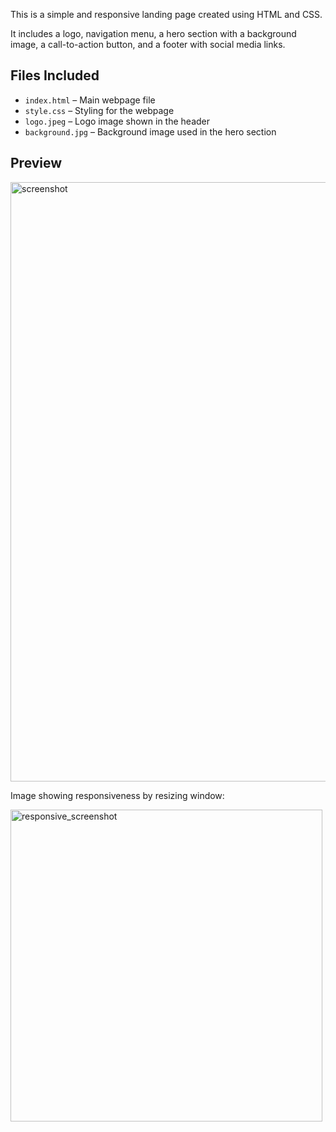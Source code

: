 This is a simple and responsive landing page created using HTML and CSS.

It includes a logo, navigation menu, a hero section with a background image, a call-to-action button, and a footer with social media links.

## Files Included
- `index.html` – Main webpage file  
- `style.css` – Styling for the webpage  
- `logo.jpeg` – Logo image shown in the header  
- `background.jpg` – Background image used in the hero section

## Preview

<img width="959" alt="screenshot" src="https://github.com/user-attachments/assets/82484f04-9c1c-4725-9849-8d1e5f13ca6e" />


Image showing responsiveness by resizing window:

<img width="499" alt="responsive_screenshot" src="https://github.com/user-attachments/assets/d36b39df-207f-467b-9df0-d4b106d3e064" />


